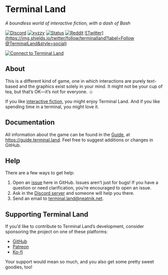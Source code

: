 # Terminal Land

_A boundless world of interactive fiction, with a dash of Bash_

[![Discord](https://img.shields.io/discord/559114885083037717)](https://discord.gg/m7aqjBq) [![xyzzy](https://img.shields.io/badge/xyzzy-compliant-brightgreen)](https://en.wikipedia.org/wiki/Xyzzy_(computing)) [![Status](https://img.shields.io/uptimerobot/status/m785814565-dfdfd593481abf0ab1721eee)](https://stats.uptimerobot.com/21YGVIk07G) [![Reddit](https://img.shields.io/reddit/subreddit-subscribers/TerminalLand?style=social)](https://www.reddit.com/r/TerminalLand/) [![Twitter](https://img.shields.io/twitter/follow/terminalland?label=Follow @TerminalLand&style=social)](https://twitter.com/terminalland)

<a href="https://terminal.land"><img alt="Connect to Terminal Land" src="https://terminal.land/meta/svg/banner.svg?v=3"></a>

## About

This is a different kind of game, one in which interactions are purely text-based and the graphics exist solely in your mind. It might not be your cup of tea, but that’s OK—it’s not for everyone. ☺️

If you like [interactive fiction](https://en.wikipedia.org/wiki/Interactive_fiction), you might enjoy Terminal Land. And if you like spending time in a terminal, you might love it.

## Documentation

All information about the game can be found in the [Guide](https://guide.terminal.land), at https://guide.terminal.land. Feel free to suggest additions or changes in GitHub.

## Help

There are a few ways to get help:

1. Open an [issue](https://github.com/neatnik/terminal.land/issues) here in GitHub. Issues aren’t just for bugs! If you have a question or need clarification, you’re encouraged to open an issue.
2. Ask in the [Discord server](https://discord.gg/m7aqjBq) and someone will help you there.
3. Send an email to [terminal.land@neatnik.net](mailto:terminal.land@neatnik.net).

## Supporting Terminal Land

If you’d like to contribute to Terminal Land’s development, consider sponsoring the project on one of these platforms:

* [GitHub](https://github.com/sponsors/neatnik)
* [Patreon](https://patreon.com/neatnik)
* [Ko-fi](https://ko-fi.com/neatnik)

Your support would mean so much, and you also get some pretty sweet goodies, too!
